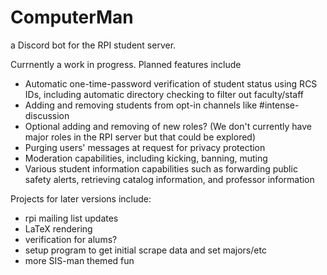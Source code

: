 # ComputerMan
a Discord bot for the RPI student server.

Currnently a work in progress. Planned features include

- Automatic one-time-password verification of student status using RCS IDs, including automatic directory checking to filter out faculty/staff
- Adding and removing students from opt-in channels like #intense-discussion
- Optional adding and removing of new roles? (We don't currently have major roles in the RPI server but that could be explored)
- Purging users' messages at request for privacy protection
- Moderation capabilities, including kicking, banning, muting
- Various student information capabilities such as forwarding public safety alerts, retrieving catalog information, and professor information

Projects for later versions include:

- rpi mailing list updates
- LaTeX rendering
- verification for alums?
- setup program to get initial scrape data and set majors/etc
- more SIS-man themed fun
